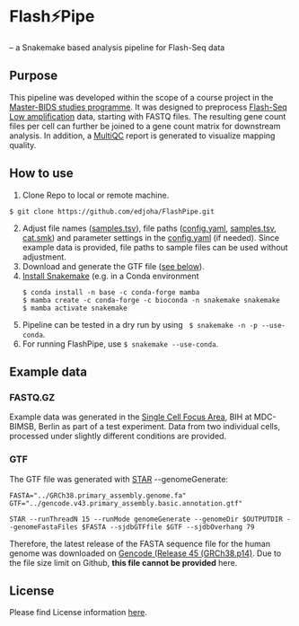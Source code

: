 # Flash⚡Pipe
– a Snakemake based analysis pipeline for Flash-Seq data

## Purpose
This pipeline was developed within the scope of a course project in the [Master-BIDS studies programme](https://www.master-bids.hs-mannheim.de). It was designed to preprocess [Flash-Seq Low amplification](https://doi.org/10.1007/978-1-0716-2756-3_5) data, starting with FASTQ files. The resulting gene count files per cell can further be joined to a gene count matrix for downstream analysis. In addition, a [MultiQC](https://multiqc.info) report is generated to visualize mapping quality.


## How to use
1. Clone Repo to local or remote machine.

```$ git clone https://github.com/edjoha/FlashPipe.git```

2. Adjust file names ([samples.tsv](FSLA/config/samples.tsv)), file paths ([config.yaml](FSLA/config/config.yaml), [samples.tsv](FSLA/config/samples.tsv), [cat.smk](FSLA/rules/cat.smk)) and parameter settings in the [config.yaml](FSLA/config/config.yaml) (if needed). Since example data is provided, file paths to sample files can be used without adjustment.
3. Download and generate the GTF file ([see below](https://github.com/edjoha/FlashPipe/tree/main?tab=readme-ov-file#gtf)).
4. [Install Snakemake](https://snakemake.readthedocs.io/en/stable/getting_started/installation.html) (e.g. in a Conda environment
   ```
   $ conda install -n base -c conda-forge mamba
   $ mamba create -c conda-forge -c bioconda -n snakemake snakemake
   $ mamba activate snakemake
   ```
6. Pipeline can be tested in a dry run by using ` $ snakemake -n -p --use-conda`.
7. For running FlashPipe, use `$ snakemake --use-conda`.

## Example data
### FASTQ.GZ

Example data was generated in the [Single Cell Focus Area](https://www.bihealth.org/en/research/focus-areas/single-cell-technologies), BIH at MDC-BIMSB, Berlin as part of a test experiment. Data from two individual cells, processed under slightly different conditions are provided.

### GTF

The GTF file was generated with [STAR](https://github.com/alexdobin/STAR) --genomeGenerate:
```
FASTA="../GRCh38.primary_assembly.genome.fa"
GTF="../gencode.v43.primary_assembly.basic.annotation.gtf"

STAR --runThreadN 15 --runMode genomeGenerate --genomeDir $OUTPUTDIR --genomeFastaFiles $FASTA --sjdbGTFfile $GTF --sjdbOverhang 79
```

Therefore, the latest release of the FASTA sequence file for the human genome was downloaded on [Gencode (Release 45 (GRCh38.p14)](https://www.gencodegenes.org/human/). Due to the file size limit on Github, **this file cannot be provided** here.

## License

Please find License information [here](https://github.com/edjoha/FlashPipe/blob/main/LICENSE).

